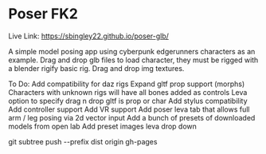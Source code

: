 # Poser FK2

Live Link:
https://sbingley22.github.io/poser-glb/

A simple model posing app using cyberpunk edgerunners characters as an example. 
Drag and drop glb files to load character, they must be rigged with a blender rigify basic rig.
Drag and drop img textures.

To Do:
Add compatibility for daz rigs
Expand gltf prop support (morphs)
Characters with unknown rigs will have all bones added as controls
Leva option to specify drag n drop gltf is prop or char
Add stylus compatibility
Add controller support
Add VR support
Add poser leva tab that allows full arm / leg posing via 2d vector input
Add a bunch of presets of downloaded models from open lab
Add preset images leva drop down

git subtree push --prefix dist origin gh-pages

